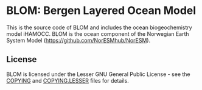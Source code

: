 # BLOM: Bergen Layered Ocean Model

This is the source code of BLOM and includes the ocean biogeochemistry
model iHAMOCC. BLOM is the ocean component of the Norwegian Earth System
Model (<https://github.com/NorESMhub/NorESM>).

## License

BLOM is licensed under the Lesser GNU General Public License - see the
[COPYING](COPYING) and [COPYING.LESSER](COPYING.LESSER) files for
details.
